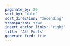 ```yaml
---
paginate_by: 20
sort_by: "date"
sort_direction: "decending"
transparent: true
insert_anchor_links: "right"
title: "All Posts"
generate_feed: true
---
```

